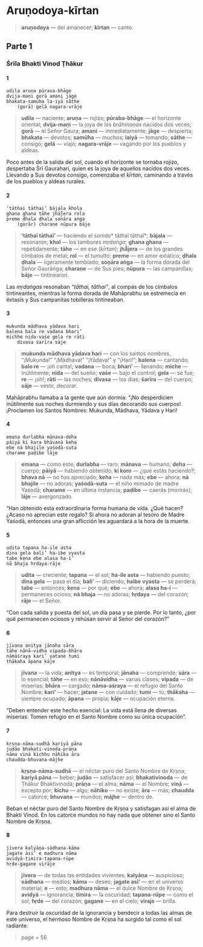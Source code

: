 # Aruṇodoya-kīrtan

> **aruṇodoya** — del amanecer; **kīrtan** — canto.

## Parte 1

### Śrīla Bhakti Vinod Ṭhākur

#### 1

    udila aruṇa pūrava-bhāge
    dvija-maṇi gorā amani jāge
    bhakata-samūha la-iyā sāthe
        (gorā) gelā nagara-vrāje

> **udila** — naciente; **aruṇa** — rojizo; **pūraba-bhāge** — el horizonte oriental; **dvija-maṇi** — la joya de los *brāhmaṇas* nacidos dos veces; **gorā** — el Señor Gaura; **amani** — inmediatamente; **jāge** — despierta; **bhakata** — devotos; **samūha** — muchos; **laiyā** — tomando; **sāthe** — consigo; **gelā** — viajó; **nagara-vrāje** — vagando por los pueblos y aldeas.

Poco antes de la salida del sol, cuando el horizonte se tornaba rojizo, despertaba Śrī Gaurahari, quien es la joya de aquellos nacidos dos veces. Llevando a Sus devotos consigo, comenzaba el *kīrtan*, caminando a través de los pueblos y aldeas rurales.

#### 2

    ‘tāthai tāthai’ bājala khola
    ghana ghana tāhe jhā̐jera rola
    preme ḍhala ḍhala sonāra aṅga
        (gorār) charaṇe nūpura bāje

> **‘tāthaī tāthaī’** — haciendo el sonido* tāthaī tāthaī*; **bājala** — resonaron; **khol** — los tambores *mṛdaṅga*; **ghana ghana** — repetidamente; **tāhe** — en ese (*kīrtan*); **jhā̐jera** — de los grandes címbalos de metal; **rol** — el tumulto; **preme** — en amor extático; **ḍhala ḍhala** — ligeramente temblado; **soṇāra aṅga** — la forma dorada del Señor Gaurāṅga; **charaṇe** — de Sus pies; **nūpura** — las campanillas; **bāje** — tintinearon.

Las *mṛdaṅgas* resonaban *“tāthai, tāthai”*, al compás de los címbalos tintineantes, mientras la forma dorada de Mahāprabhu se estremecía en éxtasis y Sus campanitas tobilleras tintineaban.

#### 3

    mukunda mādhava yādava hari
    balena bala re vadana bhari’
    michhe nida-vaśe gela re rāti
        divasa śarīra sāje

> **mukunda mādhava yādava hari** — con los santos nombres, “¡Mukunda!” “¡Mādhava!” “¡Yādava!” y “¡Hari!”; **balena** — cantando; **balo re** — ¡oh canta!; **vadana** — boca; **bhari’** — llenando; **miche** — inútilmente; **nida** — del sueño; **vaśe** — bajo el control; **gela** — se fue; **re** — ¡oh!; **rāti** — las noches; **divasa** — los días; **śarīra** — del cuerpo; **sāje** — vestir, decorar.

Mahāprabhu llamaba a la gente que aún dormía: “¡No desperdicien inútilmente sus noches durmiendo y sus días decorando sus cuerpos! ¡Proclamen los Santos Nombres: Mukunda, Mādhava, Yādava y Hari!

#### 4

    emana durlabha mānava-deha
    pāiyā ki kara bhāvanā keha
    ebe nā bhajile yaśodā-suta
    charame paḍibe lāje

> **emana** — como este; **durlabha** — raro; **mānava** — humano; **deha** — cuerpo; **pāiyā** — habiendo obtenido; **ki koro** — ¿qué estás haciendo?; **bhava nā** — no has apreciado; **keha** — nada más; **ebe** — ahora; **nā bhajile** — no adoras; **yaśodā-suta** — el niño mimado de madre Yaśodā; **charame** — en última instancia; **paḍibe** — caerás (morirás); **lāje** — avergonzado.

“Han obtenido esta extraordinaria forma humana de vida. ¿Qué hacen? ¿Acaso no aprecian este regalo? Si ahora no adoran al tesoro de Madre Yaśodā, entonces una gran aflicción les aguardará a la hora de la muerte.

#### 5

    udita tapana ha-ile asta
    dina gela bali’ ha-ibe vyasta
    tabe kena ebe alasa ha-i’
    nā bhaja hṛdaya-rāje

> **udita** — creciente; **tapana** — el sol; **ha-ile asta** — habiendo puesto; **dina gela** — pasa el día; **bali’** — diciendo; **haibe vyasta** — se perderá; **tabe** — entonces; **kena** — por qué; **ebe** — ahora; **alasa ha-i** — permaneces ocioso; **nā bhaja** — no adoras; **hṛdaya** — del corazón; **rāje** — el Señor.

“Con cada salida y puesta del sol, un día pasa y se pierde. Por lo tanto, ¿por qué permanecen ociosos y rehúsan servir al Señor del corazón?”

#### 6

    jīvana anitya jānaha sāra
    tāhe nānā-vidha vipada-bhāra
    nāmāśraya kari’ yatane tumi
    thākaha āpana kāje

> **jīvana** — la vida; **anitya** — es temporal; **jānaha** — comprende; **sāra** — lo esencial; **tāhe** — en eso; **nānāvidha** — varias clases; **vipada** — de miserias; **bhāra** — cargado; **nāma-aśraya** — el refugio del Santo Nombre; **kari’** — hacer; **jatane** — con cuidado; **tumi** — tú; **thākaha** — siempre ocupado; **āpana** — propia; **kāje** — ocupación eterna.

“Deben entender este hecho esencial: La vida está llena de diversas miserias. Tomen refugio en el Santo Nombre como su única ocupación”.

#### 7

    kṛṣṇa-nāma-sudhā kariyā pāna
    juḍāo bhakati-vinoda-prāṇa
    nāma vinā kichhu nāhika āra
    chaudda-bhuvana-mājhe

> **kṛṣṇa-nāma-sudhā** — el néctar puro del Santo Nombre de Kṛṣṇa; **kariyā pāna** — beber; **juḍāo** — satisfacer así; **bhakativinoda** — de Ṭhākur Bhaktivinoda; **prāṇa** — el alma; **nāma** — el Nombre; **vinā** — excepto por; **kichu** — algo; **nāhiko** — no existe; **āra** — más; **chaudda** — catorce; **bhuvana** — mundos; **mājhe** — dentro de.

Beban el néctar puro del Santo Nombre de Kṛṣṇa y satisfagan así el alma de Bhakti Vinod. En los catorce mundos no hay nada que obtener sino el Santo Nombre de Kṛṣṇa.

#### 8

    jīvera kalyāṇa-sādhana-kāma
    jagate āsi’ e madhura nāma
    avidyā-timira-tapana-rūpe
    hṛde-gagane virāje

> **jīvera** — de todas las entidades vivientes; **kalyāṇa** — auspicioso; **sādhana** — medios; **kāma** — deseo; **jagate asi’** — en el universo material; **e** — esto; **madhura nāma** — el dulce Nombre de Kṛṣṇa; **avidyā** — ignorancia; **timira** — la oscuridad; **tapana-rūpe** — como el sol; **hṛde** — del corazón; **gagane** — en el cielo; **viraje** — brilla.

Para destruir la oscuridad de la ignorancia y bendecir a todas las almas de este universo, el hermoso Nombre de Kṛṣṇa ha surgido tal como el sol radiante.


> page = 56
